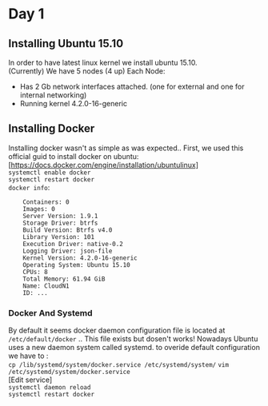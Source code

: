 # Day 1

## Installing Ubuntu 15.10
In order to have latest linux kernel we install ubuntu 15.10.  
(Currently) We have 5 nodes (4 up) Each Node:

- Has 2 Gb network interfaces attached. (one for external and one for internal networking)
- Running kernel 4.2.0-16-generic


## Installing Docker

Installing docker wasn't as simple as was expected..
First, we used this official guid to install docker on ubuntu:
[https://docs.docker.com/engine/installation/ubuntulinux]  
`systemctl enable docker`  
`systemctl restart docker`  
`docker info`: 
``` 
  	Containers: 0
    Images: 0
    Server Version: 1.9.1
    Storage Driver: btrfs
    Build Version: Btrfs v4.0
    Library Version: 101
    Execution Driver: native-0.2
    Logging Driver: json-file
    Kernel Version: 4.2.0-16-generic
    Operating System: Ubuntu 15.10
    CPUs: 8
    Total Memory: 61.94 GiB
    Name: CloudN1
    ID: ...
```
### Docker And Systemd 
By default it seems docker daemon configuration file is located at `/etc/default/docker` .. This file exists but dosen't works! 
Nowadays Ubuntu uses a new daemon system called systemd. to overide default configuration we have to :  
`cp /lib/systemd/system/docker.service /etc/systemd/system/` 
`vim /etc/systemd/system/docker.service`  
[Edit service]  
`systemctl daemon reload`  
`systemctl restart docker`  
